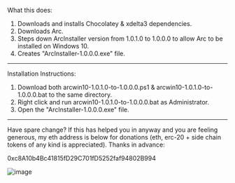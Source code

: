 What this does:

1. Downloads and installs Chocolatey & xdelta3 dependencies.
2. Downloads Arc.
3. Steps down ArcInstaller version from 1.0.1.0 to 1.0.0.0 to allow Arc to be installed on Windows 10.
4. Creates "ArcInstaller-1.0.0.0.exe" file.

------------------------------------------------------------------

Installation Instructions:

1. Download both arcwin10-1.0.1.0-to-1.0.0.0.ps1 & arcwin10-1.0.1.0-to-1.0.0.0.bat to the same directory.
2. Right click and run arcwin10-1.0.1.0-to-1.0.0.0.bat as Administrator.
3. Open the "ArcInstaller-1.0.0.0.exe" file.

------------------------------------------------------------------

Have spare change? If this has helped you in anyway and you are feeling generous, my eth address is below for donations (eth, erc-20 + side chain tokens of any kind is appreciated). Thanks in advance:

0xc8A10b4Bc41815fD29C701fD5252faf94802B994

![image](https://github.com/devz3ro/Arc-Windows-10/assets/6265569/6c8b79e7-bc50-419c-a529-9fdea1b79cec)
